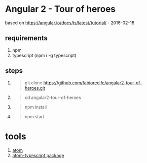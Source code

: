 # Angular 2 - Tour of heroes

based on https://angular.io/docs/ts/latest/tutorial/ - 2016-02-18

## requirements

1. npm
2. typescript (npm i -g typescript)

## steps

1. > git clone https://github.com/fabiorecife/angular2-tour-of-heroes.git
2. > cd angular2-tour-of-heroes
3. > npm install
4. > npm start

# tools

1. [atom](https://atom.io/)
2. [atom-typescript package](https://atom.io/packages/atom-typescript)
